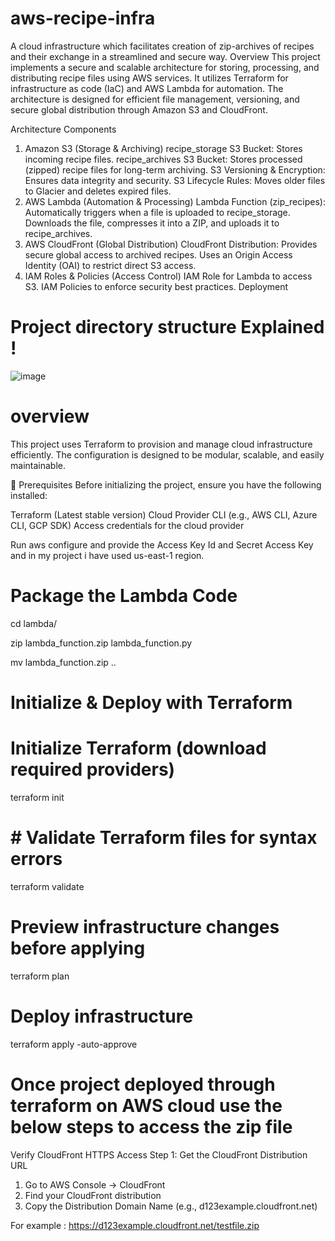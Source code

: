 # aws-recipe-infra
A cloud infrastructure which facilitates creation of zip-archives of recipes and their exchange in a streamlined and secure way.
Overview
This project implements a secure and scalable architecture for storing, processing, and distributing recipe files using AWS services. It utilizes Terraform for infrastructure as code (IaC) and AWS Lambda for automation. The architecture is designed for efficient file management, versioning, and secure global distribution through Amazon S3 and CloudFront.

Architecture Components
1. Amazon S3 (Storage & Archiving)
recipe_storage S3 Bucket: Stores incoming recipe files.
recipe_archives S3 Bucket: Stores processed (zipped) recipe files for long-term archiving.
S3 Versioning & Encryption: Ensures data integrity and security.
S3 Lifecycle Rules: Moves older files to Glacier and deletes expired files.
2. AWS Lambda (Automation & Processing)
Lambda Function (zip_recipes):
Automatically triggers when a file is uploaded to recipe_storage.
Downloads the file, compresses it into a ZIP, and uploads it to recipe_archives.
3. AWS CloudFront (Global Distribution)
CloudFront Distribution:
Provides secure global access to archived recipes.
Uses an Origin Access Identity (OAI) to restrict direct S3 access.
4. IAM Roles & Policies (Access Control)
IAM Role for Lambda to access S3.
IAM Policies to enforce security best practices.
Deployment


# Project directory structure Explained !

![image](https://github.com/user-attachments/assets/1427685f-3519-43c5-a81d-1580c84bfdc3)

# overview
This project uses Terraform to provision and manage cloud infrastructure efficiently. The configuration is designed to be modular, scalable, and easily maintainable.

📌 Prerequisites
Before initializing the project, ensure you have the following installed:

Terraform (Latest stable version)
Cloud Provider CLI (e.g., AWS CLI, Azure CLI, GCP SDK)
Access credentials for the cloud provider

 Run aws configure and provide the Access Key Id and Secret Access Key and in my project i have used us-east-1 region.

# Package the Lambda Code

cd lambda/

zip lambda_function.zip lambda_function.py

mv lambda_function.zip ..

# Initialize & Deploy with Terraform

# Initialize Terraform (download required providers)
terraform init

# # Validate Terraform files for syntax errors
terraform validate

# Preview infrastructure changes before applying
terraform plan

# Deploy infrastructure
terraform apply -auto-approve

# Once project deployed through terraform on AWS cloud use the below steps to access the zip file

Verify CloudFront HTTPS Access
Step 1: Get the CloudFront Distribution URL
1.	Go to AWS Console → CloudFront
2.	Find your CloudFront distribution
3.	Copy the Distribution Domain Name (e.g., d123example.cloudfront.net)

   For example : https://d123example.cloudfront.net/testfile.zip



